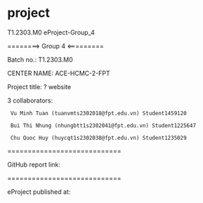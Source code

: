 # project

T1.2303.M0 
eProject-Group_4


========> Group 4 <=========

Batch no.: T1.2303.M0

CENTER NAME: ACE-HCMC-2-FPT

Project title: ? website

3 collaborators:

     Vu Minh Tuan (tuanvmts2302018@fpt.edu.vn) Student1459120

     Bui Thi Nhung (nhungbtt1s2302041@fpt.edu.vn) Student1225647
     
     Chu Quoc Huy (huycqt1s2302038@fpt.edu.vn) Student1235029
============================

GitHub report link: 

============================

eProject published at: 

